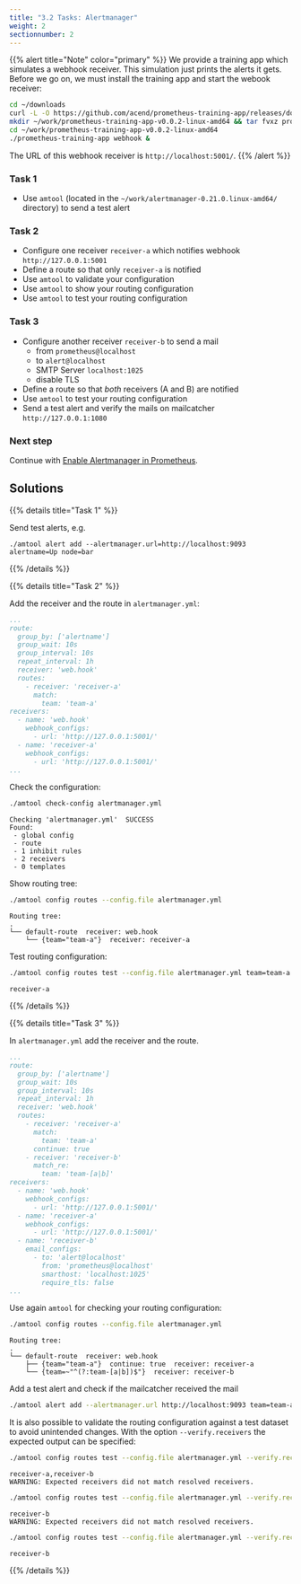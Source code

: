 ```yaml
---
title: "3.2 Tasks: Alertmanager"
weight: 2
sectionnumber: 2
---
```


{{% alert title="Note" color="primary" %}}
We provide a training app which simulates a webhook receiver. This simulation just prints the alerts it gets. Before we go on, we must install the training app and start the webook receiver:

```bash
cd ~/downloads
curl -L -O https://github.com/acend/prometheus-training-app/releases/download/v0.0.2/prometheus-training-app-v0.0.2-linux-amd64.tar.gz
mkdir ~/work/prometheus-training-app-v0.0.2-linux-amd64 && tar fvxz prometheus-training-app-v0.0.2-linux-amd64.tar.gz -C $_
cd ~/work/prometheus-training-app-v0.0.2-linux-amd64
./prometheus-training-app webhook &
```

The URL of this webhook receiver is `http://localhost:5001/`.
{{% /alert %}}

### Task 1

* Use `amtool` (located in the `~/work/alertmanager-0.21.0.linux-amd64/` directory) to send a test alert

### Task 2

* Configure one receiver `receiver-a` which notifies webhook `http://127.0.0.1:5001`
* Define a route so that only `receiver-a` is notified
* Use `amtool` to validate your configuration
* Use `amtool` to show your routing configuration
* Use `amtool` to test your routing configuration

### Task 3

* Configure another receiver `receiver-b` to send a mail
  * from `prometheus@localhost`
  * to `alert@localhost`
  * SMTP Server `localhost:1025`
  * disable TLS
* Define a route so that _both_ receivers (A and B) are notified
* Use `amtool` to test your routing configuration
* Send a test alert and verify the mails on mailcatcher `http://127.0.0.1:1080`

### Next step

Continue with [Enable Alertmanager in Prometheus](../../#enable-alertmanager-in-prometheus).

## Solutions

{{% details title="Task 1" %}}

Send test alerts, e.g.

```
./amtool alert add --alertmanager.url=http://localhost:9093 alertname=Up node=bar
```

{{% /details %}}

{{% details title="Task 2" %}}

Add the receiver and the route in `alertmanager.yml`:

```yaml
...
route:
  group_by: ['alertname']
  group_wait: 10s
  group_interval: 10s
  repeat_interval: 1h
  receiver: 'web.hook'
  routes:
    - receiver: 'receiver-a'
      match:
        team: 'team-a'
receivers:
  - name: 'web.hook'
    webhook_configs:
      - url: 'http://127.0.0.1:5001/'
  - name: 'receiver-a'
    webhook_configs:
      - url: 'http://127.0.0.1:5001/'
...
```

Check the configuration:

```bash
./amtool check-config alertmanager.yml
```

```
Checking 'alertmanager.yml'  SUCCESS
Found:
 - global config
 - route
 - 1 inhibit rules
 - 2 receivers
 - 0 templates
```

Show routing tree:

```bash
./amtool config routes --config.file alertmanager.yml
```

```
Routing tree:
.
└── default-route  receiver: web.hook
    └── {team="team-a"}  receiver: receiver-a
```

Test routing configuration:

```bash
./amtool config routes test --config.file alertmanager.yml team=team-a
```

```
receiver-a
```

{{% /details %}}

{{% details title="Task 3" %}}

In `alertmanager.yml` add the receiver and the route.

```yaml
...
route:
  group_by: ['alertname']
  group_wait: 10s
  group_interval: 10s
  repeat_interval: 1h
  receiver: 'web.hook'
  routes:
    - receiver: 'receiver-a'
      match:
        team: 'team-a'
      continue: true
    - receiver: 'receiver-b'
      match_re:
        team: 'team-[a|b]'
receivers:
  - name: 'web.hook'
    webhook_configs:
      - url: 'http://127.0.0.1:5001/'
  - name: 'receiver-a'
    webhook_configs:
      - url: 'http://127.0.0.1:5001/'
  - name: 'receiver-b'
    email_configs:
      - to: 'alert@localhost'
        from: 'prometheus@localhost'
        smarthost: 'localhost:1025'
        require_tls: false
...
```

Use again `amtool` for checking your routing configuration:

```bash
./amtool config routes --config.file alertmanager.yml
```

```
Routing tree:
.
└── default-route  receiver: web.hook
    ├── {team="team-a"}  continue: true  receiver: receiver-a
    └── {team=~"^(?:team-[a|b])$"}  receiver: receiver-b
```

Add a test alert and check if the mailcatcher received the mail

```bash
./amtool alert add --alertmanager.url http://localhost:9093 team=team-a
```

It is also possible to validate the routing configuration against a test dataset to avoid unintended changes. With the option `--verify.receivers` the expected output can be specified:

```bash
./amtool config routes test --config.file alertmanager.yml --verify.receivers=receiver-a team=team-a
```

```
receiver-a,receiver-b
WARNING: Expected receivers did not match resolved receivers.
```

```bash
./amtool config routes test --config.file alertmanager.yml --verify.receivers=receiver-a team=team-b
```

```
receiver-b
WARNING: Expected receivers did not match resolved receivers.
```

```bash
./amtool config routes test --config.file alertmanager.yml --verify.receivers=receiver-b team=team-b
```

```
receiver-b
```
{{% /details %}}
